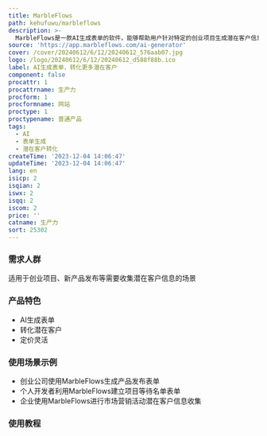 ```yaml
---
title: MarbleFlows
path: kehufuwu/marbleflows
description: >-
  MarbleFlows是一款AI生成表单的软件，能够帮助用户针对特定的创业项目生成潜在客户信息收集表单。其优势在于使用AI技术，能够快速、精准地生成符合用户需求的表单，提高潜在客户转化率。定价灵活，定位于帮助创业者快速构建潜在客户信息收集渠道。
source: 'https://app.marbleflows.com/ai-generator'
cover: /cover/20240612/6/12/20240612_576aab07.jpg
logo: /logo/20240612/6/12/20240612_d588f88b.ico
label: AI生成表单，转化更多潜在客户
component: false
procattr: 1
procattrname: 生产力
procform: 1
procformname: 网站
proctype: 1
proctypename: 普通产品
tags:
  - AI
  - 表单生成
  - 潜在客户转化
createTime: '2023-12-04 14:06:47'
updateTime: '2023-12-04 14:06:47'
lang: en
isicp: 2
isqian: 2
iswx: 2
isqq: 2
iscom: 2
price: ''
catname: 生产力
sort: 25302
---
```




### 需求人群
适用于创业项目、新产品发布等需要收集潜在客户信息的场景

### 产品特色
- AI生成表单
- 转化潜在客户
- 定价灵活

### 使用场景示例
- 创业公司使用MarbleFlows生成产品发布表单
- 个人开发者利用MarbleFlows建立项目等待名单表单
- 企业使用MarbleFlows进行市场营销活动潜在客户信息收集

### 使用教程


  
